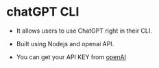 # chatGPT CLI


- It allows users to use ChatGPT right in their CLI.
- Built using Nodejs and openai API.

- You can get your API KEY from [openAI](https://openai.com/api/)

